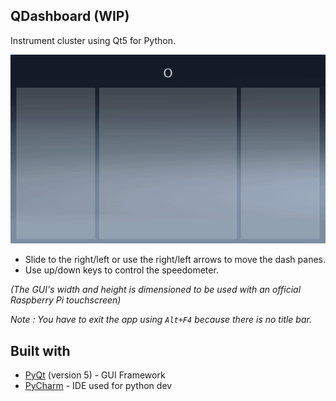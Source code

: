 ## QDashboard (WIP)

Instrument cluster using Qt5 for Python.

![Animated .gif : application preview](./animation.gif)

- Slide to the right/left or use the right/left arrows to move the dash panes.
- Use up/down keys to control the speedometer.

_(The GUI's width and height is dimensioned to be used with an official Raspberry Pi touchscreen)_

_Note : You have to exit the app using `Alt+F4` because there is no title bar._


## Built with

- [PyQt](https://wiki.python.org/moin/PyQt) (version 5) - GUI Framework
- [PyCharm](https://www.jetbrains.com/pycharm/download) - IDE used for python dev